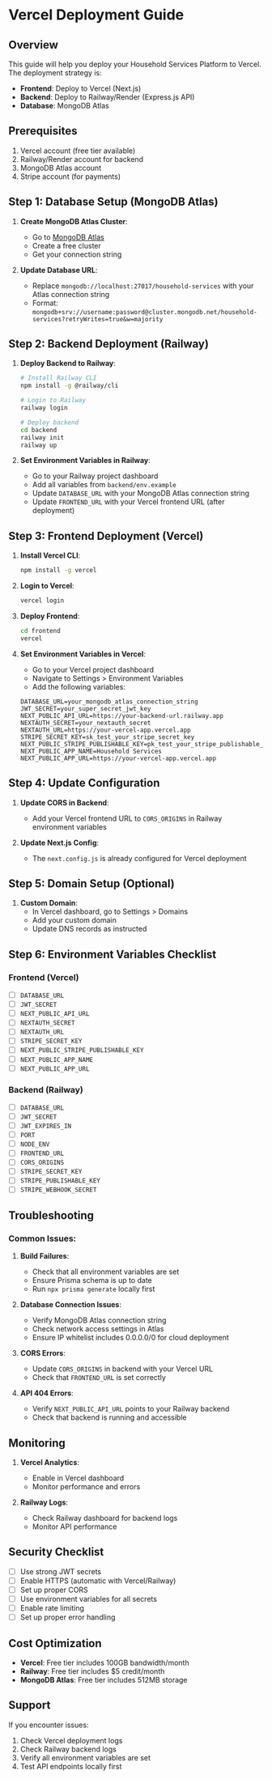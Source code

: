 # Vercel Deployment Guide

## Overview
This guide will help you deploy your Household Services Platform to Vercel. The deployment strategy is:
- **Frontend**: Deploy to Vercel (Next.js)
- **Backend**: Deploy to Railway/Render (Express.js API)
- **Database**: MongoDB Atlas

## Prerequisites
1. Vercel account (free tier available)
2. Railway/Render account for backend
3. MongoDB Atlas account
4. Stripe account (for payments)

## Step 1: Database Setup (MongoDB Atlas)

1. **Create MongoDB Atlas Cluster**:
   - Go to [MongoDB Atlas](https://www.mongodb.com/atlas)
   - Create a free cluster
   - Get your connection string

2. **Update Database URL**:
   - Replace `mongodb://localhost:27017/household-services` with your Atlas connection string
   - Format: `mongodb+srv://username:password@cluster.mongodb.net/household-services?retryWrites=true&w=majority`

## Step 2: Backend Deployment (Railway)

1. **Deploy Backend to Railway**:
   ```bash
   # Install Railway CLI
   npm install -g @railway/cli
   
   # Login to Railway
   railway login
   
   # Deploy backend
   cd backend
   railway init
   railway up
   ```

2. **Set Environment Variables in Railway**:
   - Go to your Railway project dashboard
   - Add all variables from `backend/env.example`
   - Update `DATABASE_URL` with your MongoDB Atlas connection string
   - Update `FRONTEND_URL` with your Vercel frontend URL (after deployment)

## Step 3: Frontend Deployment (Vercel)

1. **Install Vercel CLI**:
   ```bash
   npm install -g vercel
   ```

2. **Login to Vercel**:
   ```bash
   vercel login
   ```

3. **Deploy Frontend**:
   ```bash
   cd frontend
   vercel
   ```

4. **Set Environment Variables in Vercel**:
   - Go to your Vercel project dashboard
   - Navigate to Settings > Environment Variables
   - Add the following variables:

   ```
   DATABASE_URL=your_mongodb_atlas_connection_string
   JWT_SECRET=your_super_secret_jwt_key
   NEXT_PUBLIC_API_URL=https://your-backend-url.railway.app
   NEXTAUTH_SECRET=your_nextauth_secret
   NEXTAUTH_URL=https://your-vercel-app.vercel.app
   STRIPE_SECRET_KEY=sk_test_your_stripe_secret_key
   NEXT_PUBLIC_STRIPE_PUBLISHABLE_KEY=pk_test_your_stripe_publishable_key
   NEXT_PUBLIC_APP_NAME=Household Services
   NEXT_PUBLIC_APP_URL=https://your-vercel-app.vercel.app
   ```

## Step 4: Update Configuration

1. **Update CORS in Backend**:
   - Add your Vercel frontend URL to `CORS_ORIGINS` in Railway environment variables

2. **Update Next.js Config**:
   - The `next.config.js` is already configured for Vercel deployment

## Step 5: Domain Setup (Optional)

1. **Custom Domain**:
   - In Vercel dashboard, go to Settings > Domains
   - Add your custom domain
   - Update DNS records as instructed

## Step 6: Environment Variables Checklist

### Frontend (Vercel)
- [ ] `DATABASE_URL`
- [ ] `JWT_SECRET`
- [ ] `NEXT_PUBLIC_API_URL`
- [ ] `NEXTAUTH_SECRET`
- [ ] `NEXTAUTH_URL`
- [ ] `STRIPE_SECRET_KEY`
- [ ] `NEXT_PUBLIC_STRIPE_PUBLISHABLE_KEY`
- [ ] `NEXT_PUBLIC_APP_NAME`
- [ ] `NEXT_PUBLIC_APP_URL`

### Backend (Railway)
- [ ] `DATABASE_URL`
- [ ] `JWT_SECRET`
- [ ] `JWT_EXPIRES_IN`
- [ ] `PORT`
- [ ] `NODE_ENV`
- [ ] `FRONTEND_URL`
- [ ] `CORS_ORIGINS`
- [ ] `STRIPE_SECRET_KEY`
- [ ] `STRIPE_PUBLISHABLE_KEY`
- [ ] `STRIPE_WEBHOOK_SECRET`

## Troubleshooting

### Common Issues:

1. **Build Failures**:
   - Check that all environment variables are set
   - Ensure Prisma schema is up to date
   - Run `npx prisma generate` locally first

2. **Database Connection Issues**:
   - Verify MongoDB Atlas connection string
   - Check network access settings in Atlas
   - Ensure IP whitelist includes 0.0.0.0/0 for cloud deployment

3. **CORS Errors**:
   - Update `CORS_ORIGINS` in backend with your Vercel URL
   - Check that `FRONTEND_URL` is set correctly

4. **API 404 Errors**:
   - Verify `NEXT_PUBLIC_API_URL` points to your Railway backend
   - Check that backend is running and accessible

## Monitoring

1. **Vercel Analytics**:
   - Enable in Vercel dashboard
   - Monitor performance and errors

2. **Railway Logs**:
   - Check Railway dashboard for backend logs
   - Monitor API performance

## Security Checklist

- [ ] Use strong JWT secrets
- [ ] Enable HTTPS (automatic with Vercel/Railway)
- [ ] Set up proper CORS
- [ ] Use environment variables for all secrets
- [ ] Enable rate limiting
- [ ] Set up proper error handling

## Cost Optimization

- **Vercel**: Free tier includes 100GB bandwidth/month
- **Railway**: Free tier includes $5 credit/month
- **MongoDB Atlas**: Free tier includes 512MB storage

## Support

If you encounter issues:
1. Check Vercel deployment logs
2. Check Railway backend logs
3. Verify all environment variables are set
4. Test API endpoints locally first 